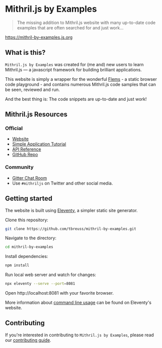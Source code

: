 # Mithril.js by Examples

> The missing addition to Mithril.js website with many up-to-date code examples that are often searched for and just work...

<https://mithril-by-examples.js.org>

## What is this?

`Mithril.js by Examples` was created for (me and) new users to learn Mithril.js — a javascript framework for building brilliant applications.

This website is simply a wrapper for the wonderful [Flems](https://flems.io) - a static browser code playground - and contains numerous Mithril.js code samples that can be seen, reviewed and run.

And the best thing is: The code snippets are up-to-date and just work!

## Mithril.js Resources

### Official

- [Website](https://mithril.js.org)
- [Simple Application Tutorial](https://mithril.js.org/simple-application.html)
- [API Reference](https://mithril.js.org/api.html)
- [GitHub Repo](https://github.com/MithrilJS/mithril.js)

### Community

- [Gitter Chat Room](https://gitter.im/mithriljs/mithril.js)
- Use `#mithriljs` on Twitter and other social media.

## Getting started

The website is built using [Eleventy](https://www.11ty.dev), a simpler static site generator.

Clone this repository:

~~~bash
git clone https://github.com/tbreuss/mithril-by-examples.git
~~~

Navigate to the directory:

~~~bash
cd mithril-by-examples
~~~

Install dependencies:

~~~bash
npm install
~~~

Run local web server and watch for changes:

~~~bash
npx eleventy --serve --port=8081
~~~

Open http://localhost:8081 with your favorite browser.

More information about [command line usage](https://www.11ty.dev/docs/usage/) can be found on Eleventy's website.

## Contributing

If you're interested in contributing to `Mithril.js by Examples`, please read our [contributing guide](Contribute.md).
